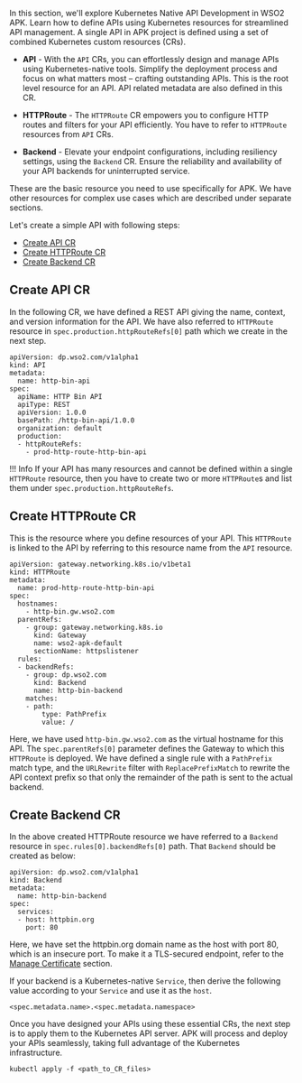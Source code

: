 In this section, we'll explore Kubernetes Native API Development in WSO2 APK. Learn how to define APIs using Kubernetes resources for streamlined API management.
A single API in APK project is defined using a set of combined Kubernetes custom resources (CRs).

- <b>API</b> - With the `API` CRs, you can effortlessly design and manage APIs using Kubernetes-native tools. Simplify the deployment process and focus on what matters most – crafting outstanding APIs. This is the root level resource for an API. API related metadata are also defined in this CR.

- <b>HTTPRoute</b> -  The `HTTPRoute` CR empowers you to configure HTTP routes and filters for your API efficiently. You have to refer to `HTTPRoute` resources from  `API` CRs.

- <b>Backend</b> - Elevate your endpoint configurations, including resiliency settings, using the `Backend` CR. Ensure the reliability and availability of your API backends for uninterrupted service.

These are the basic resource you need to use specifically for APK. We have other resources for complex use cases which are described under separate sections.

Let's create a simple API with following steps:

- [Create API CR](#create-api-cr)
- [Create HTTPRoute CR](#create-httproute-cr)
- [Create Backend CR](#create-backend-cr)

## Create API CR 

In the following CR, we have defined a REST API giving the name, context, and version information for the API. We have also referred to `HTTPRoute` resource in `spec.production.httpRouteRefs[0]` path which we create in the next step.

```
apiVersion: dp.wso2.com/v1alpha1
kind: API
metadata:
  name: http-bin-api
spec:
  apiName: HTTP Bin API
  apiType: REST
  apiVersion: 1.0.0
  basePath: /http-bin-api/1.0.0
  organization: default
  production:
  - httpRouteRefs:
    - prod-http-route-http-bin-api
```

!!! Info
    If your API has many resources and cannot be defined within a single `HTTPRoute` resource, then you have to create two or more `HTTPRoute`s and list them under `spec.production.httpRouteRefs`.

## Create HTTPRoute CR

This is the resource where you define resources of your API. This `HTTPRoute` is linked to the API by referring to this resource name from the `API` resource.

```
apiVersion: gateway.networking.k8s.io/v1beta1
kind: HTTPRoute
metadata:
  name: prod-http-route-http-bin-api
spec:
  hostnames:
    - http-bin.gw.wso2.com
  parentRefs:
    - group: gateway.networking.k8s.io
      kind: Gateway
      name: wso2-apk-default
      sectionName: httpslistener
  rules:
  - backendRefs:
    - group: dp.wso2.com
      kind: Backend
      name: http-bin-backend
    matches:
    - path:
        type: PathPrefix
        value: /
```

Here, we have used `http-bin.gw.wso2.com` as the virtual hostname for this API. The `spec.parentRefs[0]` parameter defines the Gateway to which this `HTTPRoute` is deployed. We have defined a single rule with a `PathPrefix` match type, and the `URLRewrite` filter with `ReplacePrefixMatch` to rewrite the API context prefix so that only the remainder of the path is sent to the actual backend.

## Create Backend CR

In the above created HTTPRoute resource we have referred to a `Backend` resource in `spec.rules[0].backendRefs[0]` path. That `Backend` should be created as below:

```
apiVersion: dp.wso2.com/v1alpha1
kind: Backend
metadata:
  name: http-bin-backend
spec:
  services:
  - host: httpbin.org
    port: 80
```

Here, we have set the httpbin.org domain name as the host with port 80, which is an insecure port. To make it a TLS-secured endpoint, refer to the [Manage Certificate]({{base_path}}/en/latest/create-api/manage-service-endpoint/manage-certificate/) section.

If your backend is a Kubernetes-native `Service`, then derive the following value according to your `Service` and use it as the `host`. 

```
<spec.metadata.name>.<spec.metadata.namespace>
```

Once you have designed your APIs using these essential CRs, the next step is to apply them to the Kubernetes API server. APK will process and deploy your APIs seamlessly, taking full advantage of the Kubernetes infrastructure.

```
kubectl apply -f <path_to_CR_files>
```
